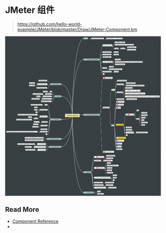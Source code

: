 # JMeter 组件

> https://github.com/hello-world-example/JMeter/blob/master/Draw/JMeter-Component.km

![Components](-images/JMeter-Component.png)



## Read More

- [Component Reference](https://jmeter.apache.org/usermanual/component_reference.html)
- 
